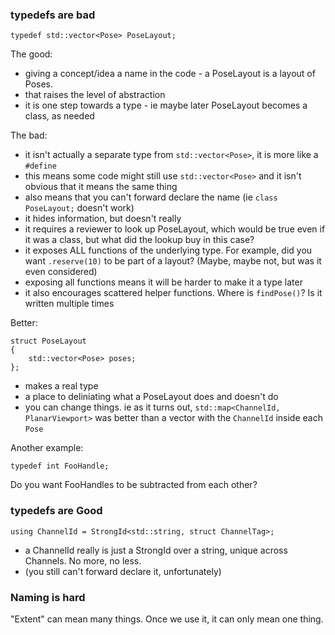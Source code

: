 ### typedefs are bad

    typedef std::vector<Pose> PoseLayout;
    
The good:
- giving a concept/idea a name in the code - a PoseLayout is a layout of Poses.
- that raises the level of abstraction
- it is one step towards a type - ie maybe later PoseLayout becomes a class, as needed

The bad:
- it isn't actually a separate type from `std::vector<Pose>`, it is more like a `#define`
- this means some code might still use `std::vector<Pose>` and it isn't obvious that it means the same thing
- also means that you can't forward declare the name (ie `class PoseLayout;` doesn't work)
- it hides information, but doesn't really
- it requires a reviewer to look up PoseLayout, which would be true even if it was a class, but what did the lookup buy in this case?
- it exposes ALL functions of the underlying type.  For example, did you want `.reserve(10)` to be part of a layout?
(Maybe, maybe not, but was it even considered)
- exposing all functions means it will be harder to make it a type later
- it also encourages scattered helper functions.  Where is `findPose()`?  Is it written multiple times

Better:

    struct PoseLayout
    {
        std::vector<Pose> poses;
    };
    
- makes a real type
- a place to deliniating what a PoseLayout does and doesn't do
- you can change things. ie as it turns out, `std::map<ChannelId, PlanarViewport>` was better than a vector with the `ChannelId` inside each `Pose`

Another example:

    typedef int FooHandle;
    
Do you want FooHandles to be subtracted from each other?

### typedefs are Good

    using ChannelId = StrongId<std::string, struct ChannelTag>;

- a ChannelId really is just a StrongId over a string, unique across Channels.  No more, no less.
- (you still can't forward declare it, unfortunately)


### Naming is hard

"Extent" can mean many things.  Once we use it, it can only mean one thing.

